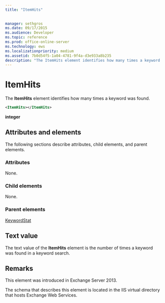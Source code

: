 ```yaml
---
title: "ItemHits"
 
 
manager: sethgros
ms.date: 09/17/2015
ms.audience: Developer
ms.topic: reference
ms.prod: office-online-server
ms.technology: ews
ms.localizationpriority: medium
ms.assetid: 7b0d54f5-1a04-4781-9f4a-d3e933a8b235
description: "The ItemHits element identifies how many times a keyword was found."
---
```


# ItemHits

The **ItemHits** element identifies how many times a keyword was found. 
  
```XML
<ItemHits></ItemHits>
```

 **integer**
## Attributes and elements

The following sections describe attributes, child elements, and parent elements.
  
### Attributes

None.
  
### Child elements

None.
  
### Parent elements

[KeywordStat](keywordstat.md)
  
## Text value

The text value of the **ItemHits** element is the number of times a keyword was found in a keyword search. 
  
## Remarks

This element was introduced in Exchange Server 2013.
  
The schema that describes this element is located in the IIS virtual directory that hosts Exchange Web Services.
  

